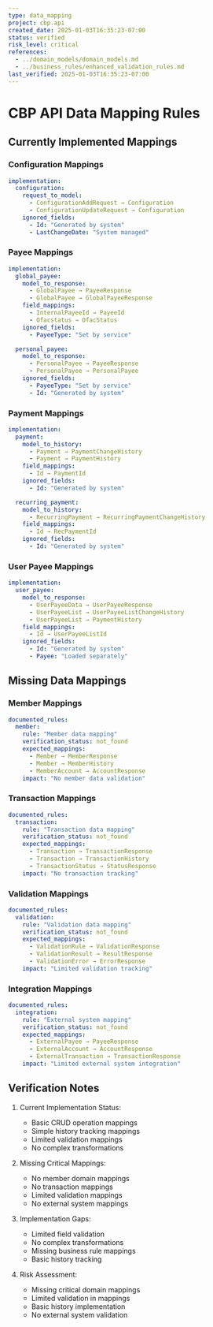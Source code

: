 ```yaml
---
type: data_mapping
project: cbp.api
created_date: 2025-01-03T16:35:23-07:00
status: verified
risk_level: critical
references:
  - ../domain_models/domain_models.md
  - ../business_rules/enhanced_validation_rules.md
last_verified: 2025-01-03T16:35:23-07:00
---
```


# CBP API Data Mapping Rules

## Currently Implemented Mappings

### Configuration Mappings
```yaml
implementation:
  configuration:
    request_to_model:
      - ConfigurationAddRequest → Configuration
      - ConfigurationUpdateRequest → Configuration
    ignored_fields:
      - Id: "Generated by system"
      - LastChangeDate: "System managed"
```

### Payee Mappings
```yaml
implementation:
  global_payee:
    model_to_response:
      - GlobalPayee → PayeeResponse
      - GlobalPayee → GlobalPayeeResponse
    field_mappings:
      - InternalPayeeId → PayeeId
      - Ofacstatus → OfacStatus
    ignored_fields:
      - PayeeType: "Set by service"

  personal_payee:
    model_to_response:
      - PersonalPayee → PayeeResponse
      - PersonalPayee → PersonalPayee
    ignored_fields:
      - PayeeType: "Set by service"
      - Id: "Generated by system"
```

### Payment Mappings
```yaml
implementation:
  payment:
    model_to_history:
      - Payment → PaymentChangeHistory
      - Payment → PaymentHistory
    field_mappings:
      - Id → PaymentId
    ignored_fields:
      - Id: "Generated by system"

  recurring_payment:
    model_to_history:
      - RecurringPayment → RecurringPaymentChangeHistory
    field_mappings:
      - Id → RecPaymentId
    ignored_fields:
      - Id: "Generated by system"
```

### User Payee Mappings
```yaml
implementation:
  user_payee:
    model_to_response:
      - UserPayeeData → UserPayeeResponse
      - UserPayeeList → UserPayeeListChangeHistory
      - UserPayeeList → PaymentHistory
    field_mappings:
      - Id → UserPayeeListId
    ignored_fields:
      - Id: "Generated by system"
      - Payee: "Loaded separately"
```

## Missing Data Mappings

### Member Mappings
```yaml
documented_rules:
  member:
    rule: "Member data mapping"
    verification_status: not_found
    expected_mappings:
      - Member → MemberResponse
      - Member → MemberHistory
      - MemberAccount → AccountResponse
    impact: "No member data validation"
```

### Transaction Mappings
```yaml
documented_rules:
  transaction:
    rule: "Transaction data mapping"
    verification_status: not_found
    expected_mappings:
      - Transaction → TransactionResponse
      - Transaction → TransactionHistory
      - TransactionStatus → StatusResponse
    impact: "No transaction tracking"
```

### Validation Mappings
```yaml
documented_rules:
  validation:
    rule: "Validation data mapping"
    verification_status: not_found
    expected_mappings:
      - ValidationRule → ValidationResponse
      - ValidationResult → ResultResponse
      - ValidationError → ErrorResponse
    impact: "Limited validation tracking"
```

### Integration Mappings
```yaml
documented_rules:
  integration:
    rule: "External system mapping"
    verification_status: not_found
    expected_mappings:
      - ExternalPayee → PayeeResponse
      - ExternalAccount → AccountResponse
      - ExternalTransaction → TransactionResponse
    impact: "Limited external system integration"
```

## Verification Notes

1. Current Implementation Status:
   - Basic CRUD operation mappings
   - Simple history tracking mappings
   - Limited validation mappings
   - No complex transformations

2. Missing Critical Mappings:
   - No member domain mappings
   - No transaction mappings
   - Limited validation mappings
   - No external system mappings

3. Implementation Gaps:
   - Limited field validation
   - No complex transformations
   - Missing business rule mappings
   - Basic history tracking

4. Risk Assessment:
   - Missing critical domain mappings
   - Limited validation in mappings
   - Basic history implementation
   - No external system validation
